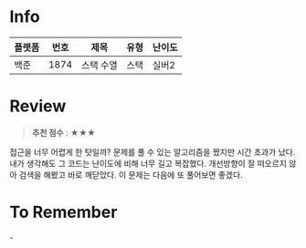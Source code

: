 # Info
|플랫폼|번호|제목|유형|난이도|
|----|----|----|----|----|
|백준|1874|스택 수열|스택|실버2|

# Review
> **추천 점수** : ★★★

접근을 너무 어렵게 한 탓일까? 문제를 풀 수 있는 알고리즘을 짰지만 시간 초과가 났다. 내가 생각해도 그 코드는 난이도에 비해 너무 길고 복잡했다. 개선방향이 잘 떠오르지 않아 검색을 해봤고 바로 깨닫았다. 이 문제는 다음에 또 풀어보면 좋겠다.

# To Remember
  \-